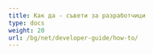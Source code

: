 ```yaml
---
title: Как да - съвети за разработчици
type: docs
weight: 20
url: /bg/net/developer-guide/how-to/
---
```

